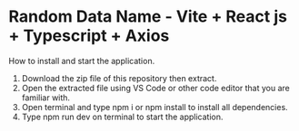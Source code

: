 # Random Data Name - Vite + React js + Typescript + Axios

How to install and start the application.

1. Download the zip file of this repository then extract.
2. Open the extracted file using VS Code or other code editor that you are familiar with.
3. Open terminal and type npm i or npm install to install all dependencies.
4. Type npm run dev on terminal to start the application.
